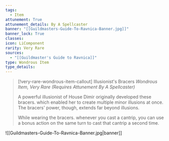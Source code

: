 ```yaml
---
tags:
  - Item
attunement: True
attunement_details: By A Spellcaster
banner: "[[Guildmasters-Guide-To-Ravnica-Banner.jpg]]"
banner_lock: True
classes:
icon: LiComponent
rarity: Very Rare
sources:
  - "[[Guildmaster's Guide to Ravnica]]"
type: Wondrous Item
type_details: 
---
```

>[!very-rare-wondrous-item-callout] Illusionist's Bracers
>*Wondrous Item, Very Rare (Requires Attunement By A Spellcaster)*
>
>A powerful illusionist of House Dimir originally developed these bracers. which enabled her to create multiple minor illusions at once. The bracers' power, though, extends far beyond illusions.
>
>While wearing the bracers. whenever you cast a cantrip, you can use a bonus action on the same turn to cast that cantrip a second time.

![[Guildmasters-Guide-To-Ravnica-Banner.jpg|banner]]
